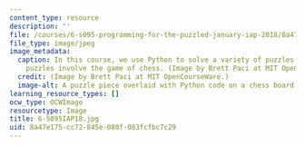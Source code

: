 ```yaml
---
content_type: resource
description: ''
file: /courses/6-s095-programming-for-the-puzzled-january-iap-2018/8a47e175cc72845e080f083fcfbc7c29_6-S095IAP18.jpg
file_type: image/jpeg
image_metadata:
  caption: In this course, we use Python to solve a variety of puzzles. Two of the
    puzzles involve the game of chess. (Image by Brett Paci at MIT OpenCourseWare.)
  credit: (Image by Brett Paci at MIT OpenCourseWare.)
  image-alt: A puzzle piece overlaid with Python code on a chess board.
learning_resource_types: []
ocw_type: OCWImage
resourcetype: Image
title: 6-S095IAP18.jpg
uid: 8a47e175-cc72-845e-080f-083fcfbc7c29
---
```

